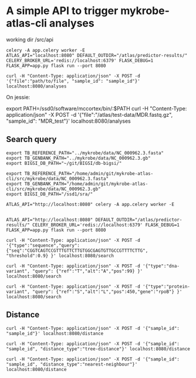 # A simple API to trigger mykrobe-atlas-cli analyses

working dir /src/api
```
celery -A app.celery worker -E
ATLAS_API="localhost:8080" DEFAULT_OUTDIR="/atlas/predictor-results/" CELERY_BROKER_URL='redis://localhost:6379' FLASK_DEBUG=1 FLASK_APP=app.py flask run --port 8080
```

```
curl -H "Content-Type: application/json" -X POST -d '{"file":"path/to/file", "sample_id": "sample_id"}' localhost:8080/analyses
```

On jessie:

export PATH=/ssd0/software/mccortex/bin/:$PATH
curl -H "Content-Type: application/json" -X POST -d '{"file":"/atlas/test-data/MDR.fastq.gz", "sample_id": "MDR_test"}' localhost:8080/analyses


## Search query
```
export TB_REFERENCE_PATH="../mykrobe/data/NC_000962.3.fasta" 
export TB_GENBANK_PATH="../mykrobe/data/NC_000962.3.gb" 
export BIGSI_DB_PATH="~/git/BIGSI/db-bigsi/"

export TB_REFERENCE_PATH="/home/admin/git/mykrobe-atlas-cli/src/mykrobe/data/NC_000962.3.fasta" 
export TB_GENBANK_PATH="/home/admin/git/mykrobe-atlas-cli/src/mykrobe/data/NC_000962.3.gb" 
export BIGSI_DB_PATH="/ssd1/sra/"

ATLAS_API="http://localhost:8080" celery -A app.celery worker -E


ATLAS_API="http://localhost:8080" DEFAULT_OUTDIR="/atlas/predictor-results/" CELERY_BROKER_URL='redis://localhost:6379' FLASK_DEBUG=1 FLASK_APP=app.py flask run --port 8080
```

```
curl -H "Content-Type: application/json" -X POST -d '{"type":"sequence","query":{"seq":"CGGTCAGTCCGTTTGTTCTTGTGGCGAGTGTTGCCGTTTTCTTG", "threshold":0.9} }' localhost:8080/search
```
```
curl -H "Content-Type: application/json" -X POST -d '{"type":"dna-variant", "query": {"ref":"T","alt":"A","pos":99} }' localhost:8080/search
```
```
curl -H "Content-Type: application/json" -X POST -d '{"type":"protein-variant", "query": {"ref":"S","alt":"L","pos":450,"gene":"rpoB"} }' localhost:8080/search
```

## Distance
```
curl -H "Content-Type: application/json" -X POST -d '{"sample_id": "sample_id"}' localhost:8080/distance

curl -H "Content-Type: application/json" -X POST -d '{"sample_id": "sample_id", "distance_type":"tree-distance"}' localhost:8080/distance

curl -H "Content-Type: application/json" -X POST -d '{"sample_id": "sample_id", "distance_type":"nearest-neighbour"}' localhost:8080/distance

```
